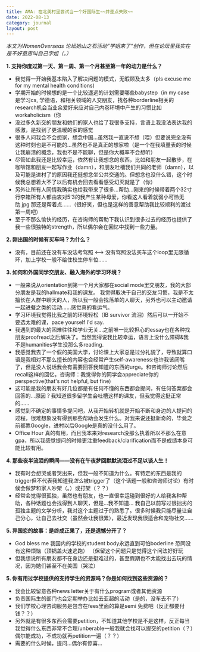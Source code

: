 ```yaml
---
title: AMA: 在北美村里尝试当一个好国际生~~并差点失败~~
date: 2022-08-13
category: journal
layout: post
---
```


*本文为WomenOverseas 论坛她山之石活动”学姐来了“创作，但在论坛里我实在是不好意思叫自己学姐（。）*

**1. 支持你度过第一天、第一周、第一个月甚至第一年的动力是什么？**
- 我觉得一开始我基本陷入了解决问题的模式，无暇顾及太多（pls excuse me for my mental health conditions)
- 学期开始的时候想的是一个比较遥远的计划需要哪些babystep（in my case是学习cs, 学德语，和相关领域的人交朋友，找各种borderline相关的research机会当业余爱好来应对自己内卷环境中产生的习惯比如workaholicism（你
- 没过多久新交的朋友和她们的家人也给了我很多支持，言语上我没法表达我的感激，是找到了更温暖的家的感觉
- 很多人问我会不会想家，想念中国...虽然我一直说不想（喂）但要说完全没有这种时刻也是不可能的...虽然也不是真正的想家啦（是一个在我填量表的时候让我崩溃的概念，我也不是不能聊，但是你大概率不会想听）
- 尽管如此我还是比较幸运，依然有让我想念的东西，比如和朋友一起散步，在咖啡馆和朋友一起写作业（damn），和朋友吐槽我们共同的老师（damn），以及可能是进村了的原因我还挺想念坐公共交通的。但想念也没什么错，这个时候我总想着大不了以后有机会回去看看感受幻灭就是了（你）
- 另外让所有人同情我确实也给我带来了很多...帮助...刚来的时候带着两个32寸行李箱所有人都由衷对5‘3的我产生某种母爱，你看这人看着就弱小可怜无助.jpg 那还是帮着点......（很好笑，但也是这样的善意帮助我比较顺利的渡过第一周吧）
- 至于不那么愉快的经历，在咨询师的帮助下我认识到很多过去的经历也提供了我一些很独特的strength，所以偶尔会在回忆中找到一些力量。

**2. 刚出国的时候有买车吗？为什么？**
- 没有，目前还在没有车没法考驾照 <--> 没有驾照没法买车这个loop里无限循环，加上学校一般不给住校生停车位......  

**3. 如何和外国同学交朋友、融入海外的学习环境？**  
- 一般来说从orientation到第一个月大家都在social mode里交朋友，我的大部分朋友是我的hallmate和我的课友。
我觉得取决于自己的交友习惯，我是不太擅长在人群中聊天的人，所以我一般会找落单的人聊天，另外也可以主动邀请一起进餐之类的活动......感觉真的看运气。
- 学习环境我觉得比我之前的环境轻松（IB survivor 流泪）然后可以一开始不要选太难的课，pace yourself I'd say. 
- 我遇到的最大的困难往往和学业无关...之前唯一比较担心的essay也在各种找朋友proofread之后解决了。当然我得说我比较幸运，语言上没什么障碍&我不是humanities学生没那么多reading. 
- 我感觉我去了一个假的美国大学，讨论课上大家总是过分礼貌了，导致就算口语是我相对不那么擅长的内容也会经常产生self-awareness:也许我该闭嘴了，但是没人说话我会有需要回答我知道的东西的urge。和咨询师讨论然后recall这样的回忆，咨询师：我觉得你的同学会appreciate你的perspective(that's not helpful, but fine)  
- 这可能是我的朋友有好几位都是有任何不懂的东西都会提问，有任何答案都会回答的...原因？我知道很多留学生会吐槽这样的课友，但我觉得这挺正常的......
- 感觉到不确定的事情多提问吧，从我开始转机就是开始不断和身边的人提问的过程，很难想象没有得到那些帮助会发生什么。对我来说还挺新奇的，毕竟之前都靠Google，进村以后Google是真的没什么用了。
- Office Hour 真的有用，而且我本来对research没那么执着所以不那么在意gpa，所以我感觉提问的时候更注重feedback/clarification而不是成绩本身可能比较有用。

**4. 那些夜半流泪的瞬间——没有在午夜梦回默默流泪过不足以谈人生！**   
- 我有时会想哭或者哭出来，但我一般不知道为什么。有特定的东西是我的trigger但不代表我知道我*怎么*被trigger了（这个话题一般和咨询师讨论）有时候会做梦和家人吵架（。）或打架（？？）
- 经常会觉得很孤独，虽然也有朋友，也一直很幸运碰到很好的人给我各种帮助，各种话题也会找得到人聊天，但是...我不知道... 我自己以前写过很拙劣的孤独主题的文学分析，我对这个主题过于的熟悉了。很多时候我只能尽量让自己分心，让自己去社交（虽然会让我很累），最近发现我很适合和宠物社交...... 

**5. 异国恋的故事：是终成正果了，还是遗憾分开了？**  
- God bless me 我国内的学校的student body永远直到可怕boderline 恐同没有这种烦恼（顶锅盖火速逃跑）  （保留这个问题只是觉得这个问法好好玩
- 但我想说所有朋友都不在身边还是挺难过的，甚至假期也不太能找出去玩的情况，因为她们甚至不在美国（哭泣）


**5. 你有用过学校提供的支持学生的资源吗？你是如何找到这些资源的？**  
- 我会比较留意各种news letter关于有什么program或者其他资源
- 负责国际生的部门也会定期举办比如去亚超的活动（是的，没车去不了）
- 我们学校心理咨询服务是包含在fees里面的算是semi 免费吧（反正都要付钱？？）
- 另外就是有很多东西会需要petition，不知道其他学校是不是这样，反正每当我觉得什么东西非常不合理/unberable一般我就会找可以提交的petition（？）偶尔能成功，不成功就再petition一遍（？？）
- 需要的什么时候，提问...偶尔有惊喜...


